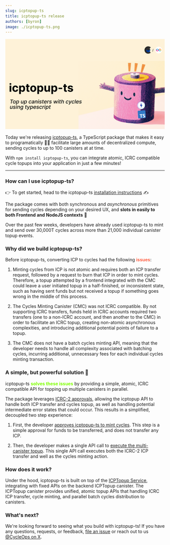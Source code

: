 ```yaml
---
slug: icptopup-ts
title: icptopup-ts release
authors: [byron]
image: ./icptopup-ts.png
---
```


[![](./icptopup-ts.png)](/changelog/icptopup-ts)

Today we're releasing [icptopup-ts](https://github.com/CycleOperators/icptopup-ts), a TypeScript package that makes it easy to programatically 👨‍💻 facilitate large amounts of decentralized compute, sending cycles to up to 100 canisters at at time.

With `npm install icptopup-ts`, you can integrate atomic, ICRC compatible cycle topups into your application in just a few minutes!

<!-- truncate -->

--------------


### How can I use icptopup-ts?

👉  To get started, head to the icptopup-ts [installation instructions](https://github.com/CycleOperators/icptopup-ts) ✍️

The package comes with both synchronous and *asynchronous* primitives for sending cycles depending on your desired UX, and **slots in easily to both Frontend and NodeJS contexts** 🎉

Over the past few weeks, developers have already used icptopup-ts to mint and send over 30,000T cycles across more than 21,000 individual canister topup events.

### Why did we build icptopup-ts?

Before icptopup-ts, converting ICP to cycles had the following <span style="color:tomato">**issues**</span>:

1. Minting cycles from ICP is not atomic and requires both an ICP transfer request, followed by a request to burn that ICP in order to mint cycles. Therefore, a topup attempted by a frontend integrated with the CMC could leave a user initiated topup in a half-finished, or inconsistent state, such as having sent funds but not received a topup if something goes wrong in the middle of this process.

2. The Cycles Minting Canister (CMC) was not ICRC compatible. By not supporting ICRC transfers, funds held in ICRC accounts required two transfers (one to a non-ICRC account, and then another to the CMC) in order to facilitate an ICRC topup, creating non-atomic asynchronous complexities, and introducing additional potential points of failure to a topup.

4. The CMC does not have a batch cycles minting API, meaning that the developer needs to handle all complexity associated with batching cycles, incurring additional, unnecessary fees for each individual cycles minting transaction.

### A simple, but powerful solution 💪
icptopup-ts <span style="color:chartreuse">**solves these issues**</span> by providing a simple, atomic, ICRC compatible API for topping up multiple canisters in parallel.


The package leverages [ICRC-2 approvals](https://github.com/dfinity/ICRC-1/tree/main/standards/ICRC-2#icrc2_approve), allowing the icptopup API to handle both ICP transfer and cycles topup, as well as handling potential intermediate error states that could occur. This results in a simplified, decoupled two step experience:

1. First, the developer [approves icptopup-ts to mint cycles](https://github.com/CycleOperators/icptopup-ts?tab=readme-ov-file#2-approve-icptopup-to-mint-cycles-from-icp-on-your-behalf). This step is a simple approval for funds to be transferred, and does not transfer any ICP.

2. Then, the developer makes a single API call to [execute the multi-canister topup](https://github.com/CycleOperators/icptopup-ts?tab=readme-ov-file#4-call-icptopups-synchronous-batchtopupsync-api-or-its-asynchronous-topup-api). This single API call executes both the ICRC-2 ICP transfer and well as the cycles minting action.


### How does it work?

Under the hood, icptopup-ts is built on top of the [ICPTopup Service](https://forum.dfinity.org/t/icptopup-com-the-easiest-way-to-top-up-canisters-with-cycles/36434), integrating with fixed APIs on the backend ICPTopup canister. The ICPTopup canister provides unified, atomic topup APIs that handling ICRC ICP transfer, cycle minting, and parallel batch cycles distribution to canisters.

### What's next?

We're looking forward to seeing what you build with icptopup-ts! If you have any questions, requests, or feedback, [file an issue](https://github.com/CycleOperators/icptopup-ts/issues/new) or reach out to us [@CycleOps on X](https://x.com/CycleOps).


